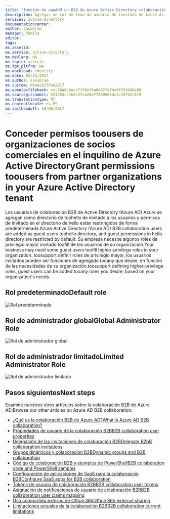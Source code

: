 ```yaml
---
title: "función de aaaAdd un B2B de Azure Active Directory colaboración usuario tooa | Documentos de Microsoft"
description: Agregar un rol de tooa de usuario de invitado de Azure Active Directory
services: active-directory
documentationcenter: 
author: sasubram
manager: femila
editor: 
tags: 
ms.assetid: 
ms.service: active-directory
ms.devlang: NA
ms.topic: article
ms.tgt_pltfrm: NA
ms.workload: identity
ms.date: 03/15/2017
ms.author: sasubram
ms.custom: H1Hack27Feb2017
ms.openlocfilehash: ccc58a0c8ecc73f8e79a8d827efdc0ff93846a96
ms.sourcegitcommit: 523283cc1b3c37c428e77850964dc1c33742c5f0
ms.translationtype: MT
ms.contentlocale: es-ES
ms.lasthandoff: 10/06/2017
---
```

# <a name="grant-permissions-toousers-from-partner-organizations-in-your-azure-active-directory-tenant"></a><span data-ttu-id="1f764-103">Conceder permisos toousers de organizaciones de socios comerciales en el inquilino de Azure Active Directory</span><span class="sxs-lookup"><span data-stu-id="1f764-103">Grant permissions toousers from partner organizations in your Azure Active Directory tenant</span></span>

<span data-ttu-id="1f764-104">Los usuarios de colaboración B2B de Active Directory (Azure AD) Azure se agregan como directorio de toohello de invitado a los usuarios y permisos de invitado en el directorio de hello están restringidos de forma predeterminada.</span><span class="sxs-lookup"><span data-stu-id="1f764-104">Azure Active Directory (Azure AD) B2B collaboration users are added as guest users toohello directory, and guest permissions in hello directory are restricted by default.</span></span> <span data-ttu-id="1f764-105">Su empresa necesite algunos roles de privilegio mayor invitado toofill de los usuarios de su organización.</span><span class="sxs-lookup"><span data-stu-id="1f764-105">Your business may need some guest users toofill higher-privilege roles in your organization.</span></span> <span data-ttu-id="1f764-106">toosupport definir roles de privilegio mayor, los usuarios invitados pueden ser funciones de agregado tooany que desee, en función de las necesidades de su organización.</span><span class="sxs-lookup"><span data-stu-id="1f764-106">toosupport defining higher-privilege roles, guest users can be added tooany roles you desire, based on your organization's needs.</span></span>

## <a name="default-role"></a><span data-ttu-id="1f764-107">Rol predeterminado</span><span class="sxs-lookup"><span data-stu-id="1f764-107">Default role</span></span>

![Rol predeterminado](./media/active-directory-b2b-add-guest-to-role/default-role.png)

## <a name="global-administrator-role"></a><span data-ttu-id="1f764-109">Rol de administrador global</span><span class="sxs-lookup"><span data-stu-id="1f764-109">Global Administrator Role</span></span>

![Rol de administrador global](./media/active-directory-b2b-add-guest-to-role/global-admin-role.png)

## <a name="limited-administrator-role"></a><span data-ttu-id="1f764-111">Rol de administrador limitado</span><span class="sxs-lookup"><span data-stu-id="1f764-111">Limited Administrator Role</span></span>

![Rol de administrador limitado](./media/active-directory-b2b-add-guest-to-role/limited-admin-role.png)

## <a name="next-steps"></a><span data-ttu-id="1f764-113">Pasos siguientes</span><span class="sxs-lookup"><span data-stu-id="1f764-113">Next steps</span></span>

<span data-ttu-id="1f764-114">Examine nuestros otros artículos sobre la colaboración B2B de Azure AD:</span><span class="sxs-lookup"><span data-stu-id="1f764-114">Browse our other articles on Azure AD B2B collaboration:</span></span>

* [<span data-ttu-id="1f764-115">¿Qué es la colaboración B2B de Azure AD?</span><span class="sxs-lookup"><span data-stu-id="1f764-115">What is Azure AD B2B collaboration?</span></span>](active-directory-b2b-what-is-azure-ad-b2b.md)
* [<span data-ttu-id="1f764-116">Propiedades de usuario de la colaboración B2B</span><span class="sxs-lookup"><span data-stu-id="1f764-116">B2B collaboration user properties</span></span>](active-directory-b2b-user-properties.md)
* [<span data-ttu-id="1f764-117">Delegación de las invitaciones de colaboración B2B</span><span class="sxs-lookup"><span data-stu-id="1f764-117">Delegate B2bB collaboration invitations</span></span>](active-directory-b2b-delegate-invitations.md)
* [<span data-ttu-id="1f764-118">Grupos dinámicos y colaboración B2B</span><span class="sxs-lookup"><span data-stu-id="1f764-118">Dynamic groups and B2B collaboration</span></span>](active-directory-b2b-dynamic-groups.md)
* [<span data-ttu-id="1f764-119">Código de colaboración B2B y ejemplos de PowerShell</span><span class="sxs-lookup"><span data-stu-id="1f764-119">B2B collaboration code and PowerShell samples</span></span>](active-directory-b2b-code-samples.md)
* [<span data-ttu-id="1f764-120">Configuración de aplicaciones de SaaS para la colaboración B2B</span><span class="sxs-lookup"><span data-stu-id="1f764-120">Configure SaaS apps for B2B collaboration</span></span>](active-directory-b2b-configure-saas-apps.md)
* [<span data-ttu-id="1f764-121">Tokens de usuario de colaboración B2B</span><span class="sxs-lookup"><span data-stu-id="1f764-121">B2B collaboration user tokens</span></span>](active-directory-b2b-user-token.md)
* [<span data-ttu-id="1f764-122">Asignación de notificaciones de usuario de colaboración B2B</span><span class="sxs-lookup"><span data-stu-id="1f764-122">B2B collaboration user claims mapping</span></span>](active-directory-b2b-claims-mapping.md)
* [<span data-ttu-id="1f764-123">Uso compartido externo de Office 365</span><span class="sxs-lookup"><span data-stu-id="1f764-123">Office 365 external sharing</span></span>](active-directory-b2b-o365-external-user.md)
* [<span data-ttu-id="1f764-124">Limitaciones actuales de la colaboración B2B</span><span class="sxs-lookup"><span data-stu-id="1f764-124">B2B collaboration current limitations</span></span>](active-directory-b2b-current-limitations.md)

